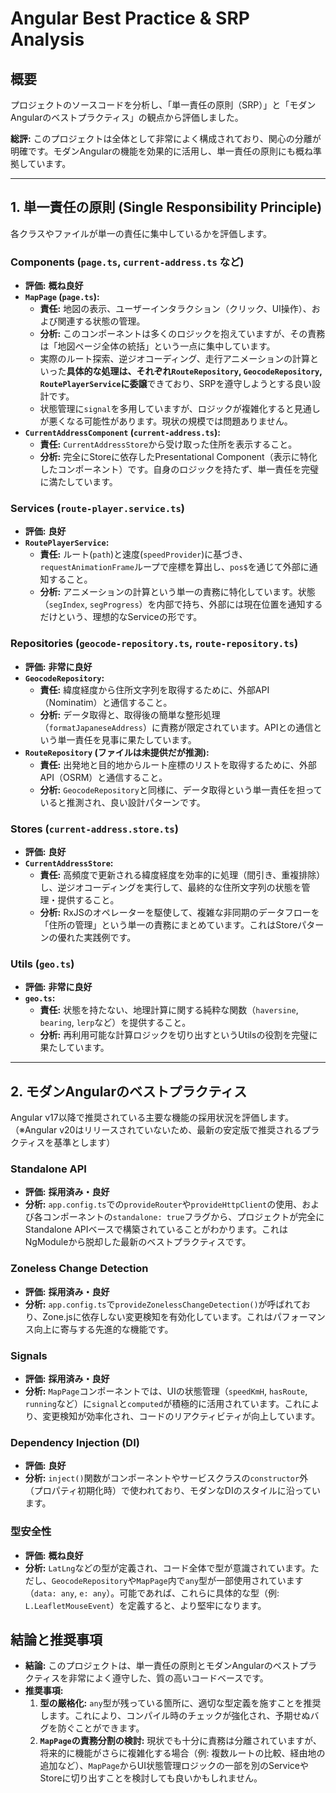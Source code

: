 # Angular Best Practice & SRP Analysis

## 概要

プロジェクトのソースコードを分析し、「単一責任の原則（SRP）」と「モダンAngularのベストプラクティス」の観点から評価しました。

**総評:** このプロジェクトは全体として非常によく構成されており、関心の分離が明確です。モダンAngularの機能を効果的に活用し、単一責任の原則にも概ね準拠しています。

---

## 1. 単一責任の原則 (Single Responsibility Principle)

各クラスやファイルが単一の責任に集中しているかを評価します。

### Components (`page.ts`, `current-address.ts` など)

- **評価:** **概ね良好**
- **`MapPage` (`page.ts`):**
    - **責任:** 地図の表示、ユーザーインタラクション（クリック、UI操作）、および関連する状態の管理。
    - **分析:** このコンポーネントは多くのロジックを抱えていますが、その責務は「地図ページ全体の統括」という一点に集中しています。
    - 実際のルート探索、逆ジオコーディング、走行アニメーションの計算といった**具体的な処理は、それぞれ`RouteRepository`, `GeocodeRepository`, `RoutePlayerService`に委譲**できており、SRPを遵守しようとする良い設計です。
    - 状態管理に`signal`を多用していますが、ロジックが複雑化すると見通しが悪くなる可能性があります。現状の規模では問題ありません。
- **`CurrentAddressComponent` (`current-address.ts`):**
    - **責任:** `CurrentAddressStore`から受け取った住所を表示すること。
    - **分析:** 完全にStoreに依存したPresentational Component（表示に特化したコンポーネント）です。自身のロジックを持たず、単一責任を完璧に満たしています。

### Services (`route-player.service.ts`)

- **評価:** **良好**
- **`RoutePlayerService`:**
    - **責任:** ルート(`path`)と速度(`speedProvider`)に基づき、`requestAnimationFrame`ループで座標を算出し、`pos$`を通じて外部に通知すること。
    - **分析:** アニメーションの計算という単一の責務に特化しています。状態（`segIndex`, `segProgress`）を内部で持ち、外部には現在位置を通知するだけという、理想的なServiceの形です。

### Repositories (`geocode-repository.ts`, `route-repository.ts`)

- **評価:** **非常に良好**
- **`GeocodeRepository`:**
    - **責任:** 緯度経度から住所文字列を取得するために、外部API（Nominatim）と通信すること。
    - **分析:** データ取得と、取得後の簡単な整形処理（`formatJapaneseAddress`）に責務が限定されています。APIとの通信という単一責任を見事に果たしています。
- **`RouteRepository` (ファイルは未提供だが推測):**
    - **責任:** 出発地と目的地からルート座標のリストを取得するために、外部API（OSRM）と通信すること。
    - **分析:** `GeocodeRepository`と同様に、データ取得という単一責任を担っていると推測され、良い設計パターンです。

### Stores (`current-address.store.ts`)

- **評価:** **良好**
- **`CurrentAddressStore`:**
    - **責任:** 高頻度で更新される緯度経度を効率的に処理（間引き、重複排除）し、逆ジオコーディングを実行して、最終的な住所文字列の状態を管理・提供すること。
    - **分析:** RxJSのオペレーターを駆使して、複雑な非同期のデータフローを「住所の管理」という単一の責務にまとめています。これはStoreパターンの優れた実践例です。

### Utils (`geo.ts`)

- **評価:** **非常に良好**
- **`geo.ts`:**
    - **責任:** 状態を持たない、地理計算に関する純粋な関数（`haversine`, `bearing`, `lerp`など）を提供すること。
    - **分析:** 再利用可能な計算ロジックを切り出すというUtilsの役割を完璧に果たしています。

---

## 2. モダンAngularのベストプラクティス

Angular v17以降で推奨されている主要な機能の採用状況を評価します。（※Angular v20はリリースされていないため、最新の安定版で推奨されるプラクティスを基準とします）

### Standalone API

- **評価:** **採用済み・良好**
- **分析:** `app.config.ts`での`provideRouter`や`provideHttpClient`の使用、および各コンポーネントの`standalone: true`フラグから、プロジェクトが完全にStandalone APIベースで構築されていることがわかります。これはNgModuleから脱却した最新のベストプラクティスです。

### Zoneless Change Detection

- **評価:** **採用済み・良好**
- **分析:** `app.config.ts`で`provideZonelessChangeDetection()`が呼ばれており、Zone.jsに依存しない変更検知を有効化しています。これはパフォーマンス向上に寄与する先進的な機能です。

### Signals

- **評価:** **採用済み・良好**
- **分析:** `MapPage`コンポーネントでは、UIの状態管理（`speedKmH`, `hasRoute`, `running`など）に`signal`と`computed`が積極的に活用されています。これにより、変更検知が効率化され、コードのリアクティビティが向上しています。

### Dependency Injection (DI)

- **評価:** **良好**
- **分析:** `inject()`関数がコンポーネントやサービスクラスの`constructor`外（プロパティ初期化時）で使われており、モダンなDIのスタイルに沿っています。

### 型安全性

- **評価:** **概ね良好**
- **分析:** `LatLng`などの型が定義され、コード全体で型が意識されています。ただし、`GeocodeRepository`や`MapPage`内で`any`型が一部使用されています（`data: any`, `e: any`）。可能であれば、これらに具体的な型（例: `L.LeafletMouseEvent`）を定義すると、より堅牢になります。

## 結論と推奨事項

- **結論:** このプロジェクトは、単一責任の原則とモダンAngularのベストプラクティスを非常によく遵守した、質の高いコードベースです。
- **推奨事項:**
    1. **型の厳格化:** `any`型が残っている箇所に、適切な型定義を施すことを推奨します。これにより、コンパイル時のチェックが強化され、予期せぬバグを防ぐことができます。
    2. **`MapPage`の責務分割の検討:** 現状でも十分に責務は分離されていますが、将来的に機能がさらに複雑化する場合（例: 複数ルートの比較、経由地の追加など）、`MapPage`からUI状態管理ロジックの一部を別のServiceやStoreに切り出すことを検討しても良いかもしれません。
